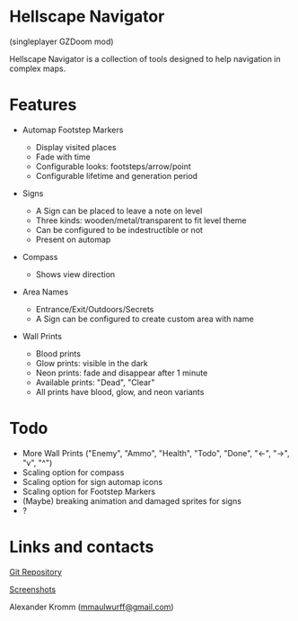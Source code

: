 # Hellscape Navigator
(singleplayer GZDoom mod)

Hellscape Navigator is a collection of tools designed to help navigation in
complex maps.

# Features

* Automap Footstep Markers
  * Display visited places
  * Fade with time
  * Configurable looks: footsteps/arrow/point
  * Configurable lifetime and generation period

* Signs
  * A Sign can be placed to leave a note on level
  * Three kinds: wooden/metal/transparent to fit level theme
  * Can be configured to be indestructible or not
  * Present on automap

* Compass
  * Shows view direction

* Area Names
  * Entrance/Exit/Outdoors/Secrets
  * A Sign can be configured to create custom area with name

* Wall Prints
  * Blood prints
  * Glow prints: visible in the dark
  * Neon prints: fade and disappear after 1 minute
  * Available prints: "Dead", "Clear"
  * All prints have blood, glow, and neon variants

# Todo

* More Wall Prints ("Enemy", "Ammo", "Health", "Todo", "Done", "<-", "->",
"v", "^")
* Scaling option for compass
* Scaling option for sign automap icons
* Scaling option for Footstep Markers
* (Maybe) breaking animation and damaged sprites for signs
* ?

# Links and contacts

[Git Repository](https://github.com/mmaulwurff/hellscape-navigator)

[Screenshots](https://imgur.com/a/pZ10Hss)

Alexander Kromm (mmaulwurff@gmail.com)

